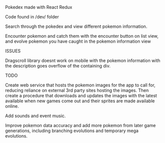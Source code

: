 
Pokedex made with React Redux

Code found in /dev/ folder

Search through the pokedex and view different pokemon information.

Encounter pokemon and catch them with the encounter button on list view,
and evolve pokemon you have caught in the pokemon information view


ISSUES

Dragscroll library doesnt work on mobile with the pokemon information with the description goes overflow of the containing div.

 

TODO

Create web service that hosts the pokemon images for the app to call for, reducing reliance on external 3rd party sites hosting the images.
Then create a procedure that downloads and updates the images with the latest available when new games come out and their sprites are made available online.

Add sounds and event music.

Improve pokemon data accuracy and add more pokemon from later game generations, including branching evolutions and temporary mega evolutions.
